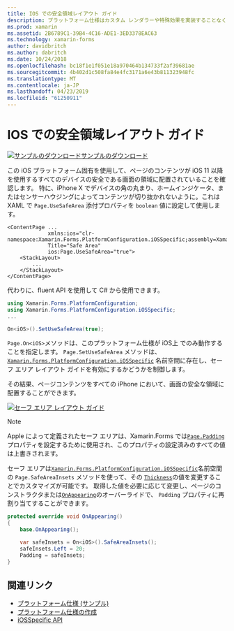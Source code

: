 ```yaml
---
title: IOS での安全領域レイアウト ガイド
description: プラットフォーム仕様はカスタム レンダラーや特殊効果を実装することなく、特定のプラットフォームでのみ利用できる機能の使用を可能にします。 この記事では、ページのコンテンツが iOS 11 以降を使用するすべてのデバイスの安全である画面の領域に配置されていることにより、iOS プラットフォームに固有の使用方法について説明します。
ms.prod: xamarin
ms.assetid: 2B6789C1-39B4-4C16-ADE1-3ED3378EAC63
ms.technology: xamarin-forms
author: davidbritch
ms.author: dabritch
ms.date: 10/24/2018
ms.openlocfilehash: bc18f1e1f051e18a970464b134733f2af39681ae
ms.sourcegitcommit: 4b402d1c508fa84e4fc3171a6e43b811323948fc
ms.translationtype: MT
ms.contentlocale: ja-JP
ms.lasthandoff: 04/23/2019
ms.locfileid: "61250911"
---
```

# <a name="safe-area-layout-guide-on-ios"></a>IOS での安全領域レイアウト ガイド

[![サンプルのダウンロード](~/media/shared/download.png)サンプルのダウンロード](https://developer.xamarin.com/samples/xamarin-forms/userinterface/platformspecifics/)

この iOS プラットフォーム固有を使用して、ページのコンテンツが iOS 11 以降を使用するすべてのデバイスの安全である画面の領域に配置されていることを確認します。 特に、iPhone X でデバイスの角の丸まり、ホームインジケータ、またはセンサーハウジングによってコンテンツが切り抜かれないように。これは XAML で `Page.UseSafeArea` 添付プロパティを `boolean` 値に設定して使用します。

```xaml
<ContentPage ...
             xmlns:ios="clr-namespace:Xamarin.Forms.PlatformConfiguration.iOSSpecific;assembly=Xamarin.Forms.Core"
             Title="Safe Area"
             ios:Page.UseSafeArea="true">
    <StackLayout>
        ...
    </StackLayout>
</ContentPage>
```

代わりに、fluent API を使用して C# から使用できます。

```csharp
using Xamarin.Forms.PlatformConfiguration;
using Xamarin.Forms.PlatformConfiguration.iOSSpecific;
...

On<iOS>().SetUseSafeArea(true);
```

`Page.On<iOS>`メソッドは、このプラットフォーム仕様が iOS上 でのみ動作することを指定します。  `Page.SetUseSafeArea` メソッドは、 [`Xamarin.Forms.PlatformConfiguration.iOSSpecific`](xref:Xamarin.Forms.PlatformConfiguration.iOSSpecific) 名前空間に存在し、セーフ エリア レイアウト ガイドを有効にするかどうかを制御します。

その結果、ページコンテンツをすべての iPhone において、画面の安全な領域に配置することができます。

[![](page-safe-area-images/safe-area-layout.png "セーフ エリア レイアウト ガイド")](page-safe-area-images/safe-area-layout-large.png#lightbox "セーフ エリア レイアウト ガイド")

> [!NOTE]
>  Apple によって定義されたセーフ エリアは、Xamarin.Forms では[`Page.Padding`](xref:Xamarin.Forms.Page.Padding)プロパティを設定するために使用され、このプロパティの設定済みのすべての値は上書きされます。

セーフ エリアは[`Xamarin.Forms.PlatformConfiguration.iOSSpecific`](xref:Xamarin.Forms.PlatformConfiguration.iOSSpecific)名前空間の `Page.SafeAreaInsets` メソッドを使って、その [`Thickness`](xref:Xamarin.Forms.Thickness)の値を変更することでカスタマイズが可能です。 取得した値を必要に応じて変更し、ページのコンストラクタまたは[`OnAppearing`](xref:Xamarin.Forms.Page.OnAppearing)のオーバーライドで、 `Padding` プロパティに再割り当てすることができます。

```csharp
protected override void OnAppearing()
{
    base.OnAppearing();

    var safeInsets = On<iOS>().SafeAreaInsets();
    safeInsets.Left = 20;
    Padding = safeInsets;
}
```

## <a name="related-links"></a>関連リンク

- [プラットフォーム仕様 (サンプル)](https://developer.xamarin.com/samples/xamarin-forms/userinterface/platformspecifics/)
- [プラットフォーム仕様の作成](~/xamarin-forms/platform/platform-specifics/index.md#creating-platform-specifics)
- [iOSSpecific API](xref:Xamarin.Forms.PlatformConfiguration.iOSSpecific)
